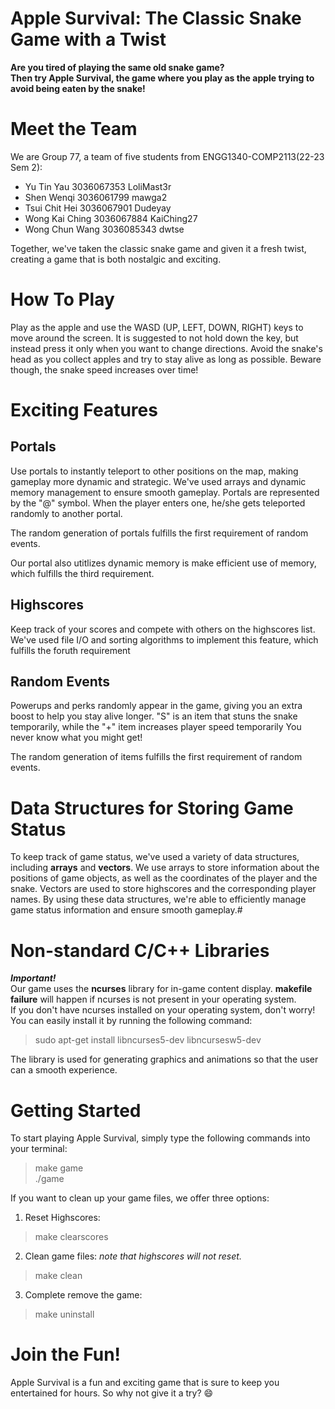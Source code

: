 # Apple Survival: The Classic Snake Game with a Twist
**Are you tired of playing the same old snake game?  
Then try Apple Survival, the game where you play as the apple trying to avoid being eaten by the snake!**

# Meet the Team
We are Group 77, a team of five students from ENGG1340-COMP2113(22-23 Sem 2):
+ Yu Tin Yau  3036067353  LoliMast3r
+ Shen Wenqi  3036061799  mawga2
+ Tsui Chit Hei  3036067901  Dudeyay
+ Wong Kai Ching  3036067884  KaiChing27
+ Wong Chun Wang  3036085343  dwtse

Together, we've taken the classic snake game and given it a fresh twist, creating a game that is both nostalgic and exciting.

# How To Play
Play as the apple and use the WASD (UP, LEFT, DOWN, RIGHT) keys to move around the screen.
It is suggested to not hold down the key, but instead press it only when you want to change directions.
Avoid the snake's head as you collect apples and try to stay alive as long as possible.
Beware though, the snake speed increases over time!

# Exciting Features
## Portals
Use portals to instantly teleport to other positions on the map, making gameplay more dynamic and strategic.
We've used arrays and dynamic memory management to ensure smooth gameplay. Portals are represented by the "@" symbol. When the player enters one,
he/she gets teleported randomly to another portal.

The random generation of portals fulfills the first requirement of random events.

Our portal also utitlizes dynamic memory is make efficient use of memory, which fulfills the third requirement.

## Highscores
Keep track of your scores and compete with others on the highscores list.
We've used file I/O and sorting algorithms to implement this feature, which fulfills the foruth requirement

## Random Events
Powerups and perks randomly appear in the game, giving you an extra boost to help you stay alive longer. 
"S" is an item that stuns the snake temporarily, while the "+" item increases player speed temporarily
You never know what you might get! 

The random generation of items fulfills the first requirement of random events.

# Data Structures for Storing Game Status
To keep track of game status, we've used a variety of data structures, including **arrays** and **vectors**. We use arrays to store information about the positions of game objects, as well as the coordinates of the player and the snake. Vectors are used to store highscores and the corresponding player names. By using these data structures, we're able to efficiently manage game status information and ensure smooth gameplay.#

# Non-standard C/C++ Libraries
***Important!***  
Our game uses the **ncurses** library for in-game content display.
**makefile failure** will happen if ncurses is not present in your operating system.  
If you don't have ncurses installed on your operating system, don't worry!
You can easily install it by running the following command:
> sudo apt-get install libncurses5-dev libncursesw5-dev

The library is used for generating graphics and animations so that the user can a smooth experience.

# Getting Started
To start playing Apple Survival, simply type the following commands into your terminal:
> make game  
> ./game

If you want to clean up your game files, we offer three options:
1. Reset Highscores:
> make clearscores

2. Clean game files: *note that highscores will not reset.*
> make clean

3. Complete remove the game:
> make uninstall

# Join the Fun!
Apple Survival is a fun and exciting game that is sure to keep you entertained for hours. 
So why not give it a try? :smile:
